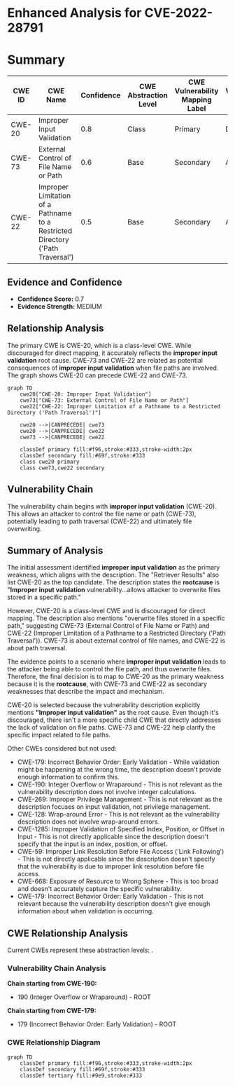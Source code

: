 # Enhanced Analysis for CVE-2022-28791

# Summary
| CWE ID | CWE Name | Confidence | CWE Abstraction Level | CWE Vulnerability Mapping Label | CWE-Vulnerability Mapping Notes |
|---|---|---|---|---|---|
| CWE-20 | Improper Input Validation | 0.8 | Class | Primary | Discouraged |
| CWE-73 | External Control of File Name or Path | 0.6 | Base | Secondary | Allowed |
| CWE-22 | Improper Limitation of a Pathname to a Restricted Directory ('Path Traversal') | 0.5 | Base | Secondary | Allowed |

## Evidence and Confidence

*   **Confidence Score:** 0.7
*   **Evidence Strength:** MEDIUM

## Relationship Analysis
The primary CWE is CWE-20, which is a class-level CWE. While discouraged for direct mapping, it accurately reflects the **improper input validation** root cause. CWE-73 and CWE-22 are related as potential consequences of **improper input validation** when file paths are involved. The graph shows CWE-20 can precede CWE-22 and CWE-73.

```mermaid
graph TD
    cwe20["CWE-20: Improper Input Validation"]
    cwe73["CWE-73: External Control of File Name or Path"]
    cwe22["CWE-22: Improper Limitation of a Pathname to a Restricted Directory ('Path Traversal')"]

    cwe20 -->|CANPRECEDE| cwe73
    cwe20 -->|CANPRECEDE| cwe22
    cwe73 -->|CANPRECEDE| cwe22
    
    classDef primary fill:#f96,stroke:#333,stroke-width:2px
    classDef secondary fill:#69f,stroke:#333
    class cwe20 primary
    class cwe73,cwe22 secondary
```

## Vulnerability Chain
The vulnerability chain begins with **improper input validation** (CWE-20). This allows an attacker to control the file name or path (CWE-73), potentially leading to path traversal (CWE-22) and ultimately file overwriting.

## Summary of Analysis
The initial assessment identified **improper input validation** as the primary weakness, which aligns with the description. The "Retriever Results" also list CWE-20 as the top candidate. The description states the **rootcause** is "**Improper input validation** vulnerability...allows attacker to overwrite files stored in a specific path."

However, CWE-20 is a class-level CWE and is discouraged for direct mapping. The description also mentions "overwrite files stored in a specific path," suggesting CWE-73 (External Control of File Name or Path) and CWE-22 (Improper Limitation of a Pathname to a Restricted Directory ('Path Traversal')). CWE-73 is about external control of file names, and CWE-22 is about path traversal.

The evidence points to a scenario where **improper input validation** leads to the attacker being able to control the file path, and thus overwrite files. Therefore, the final decision is to map to CWE-20 as the primary weakness because it is the **rootcause**, with CWE-73 and CWE-22 as secondary weaknesses that describe the impact and mechanism.

CWE-20 is selected because the vulnerability description explicitly mentions **"Improper input validation"** as the root cause. Even though it's discouraged, there isn't a more specific child CWE that directly addresses the lack of validation on file paths. CWE-73 and CWE-22 help clarify the specific impact related to file paths.

Other CWEs considered but not used:

*   CWE-179: Incorrect Behavior Order: Early Validation - While validation might be happening at the wrong time, the description doesn't provide enough information to confirm this.
*   CWE-190: Integer Overflow or Wraparound - This is not relevant as the vulnerability description does not involve integer calculations.
*   CWE-269: Improper Privilege Management - This is not relevant as the description focuses on input validation, not privilege management.
*   CWE-128: Wrap-around Error - This is not relevant as the vulnerability description does not involve wrap-around errors.
*   CWE-1285: Improper Validation of Specified Index, Position, or Offset in Input - This is not directly applicable since the description doesn't specify that the input is an index, position, or offset.
*   CWE-59: Improper Link Resolution Before File Access ('Link Following') - This is not directly applicable since the description doesn't specify that the vulnerability is due to improper link resolution before file access.
*   CWE-668: Exposure of Resource to Wrong Sphere - This is too broad and doesn't accurately capture the specific vulnerability.
*   CWE-179: Incorrect Behavior Order: Early Validation - This is not relevant because the vulnerability description doesn't give enough information about when validation is occurring.


## CWE Relationship Analysis

Current CWEs represent these abstraction levels: .


### Vulnerability Chain Analysis

**Chain starting from CWE-190:**
- 190 (Integer Overflow or Wraparound) - ROOT


**Chain starting from CWE-179:**
- 179 (Incorrect Behavior Order: Early Validation) - ROOT



### CWE Relationship Diagram

```mermaid
graph TD
    classDef primary fill:#f96,stroke:#333,stroke-width:2px
    classDef secondary fill:#69f,stroke:#333
    classDef tertiary fill:#9e9,stroke:#333
```